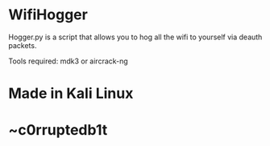 # WifiHogger
Hogger.py is a script that allows you to hog all the wifi to yourself via deauth packets.


Tools required: mdk3 or aircrack-ng
# Made in Kali Linux
# ~c0rruptedb1t
